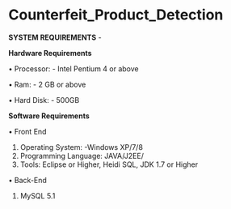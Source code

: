# Counterfeit_Product_Detection
**SYSTEM REQUIREMENTS** -

**Hardware Requirements** 

• Processor: - Intel Pentium 4 or above 

• Ram: - 2 GB or above 

• Hard Disk: - 500GB 

**Software Requirements**

• Front End
1. Operating System: -Windows XP/7/8
2. Programming Language: JAVA/J2EE/
3. Tools: Eclipse or Higher, Heidi SQL, JDK 1.7 or Higher

• Back-End
1. MySQL 5.1

